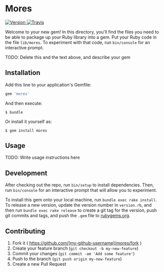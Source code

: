 # Mores

[![Version](http://img.shields.io/gem/v/mores.svg)                        ](https://rubygems.org/gems/mores)
[![Travis ](https://img.shields.io/travis/michaeljpetter/mores/master.svg)](https://travis-ci.org/michaeljpetter/mores)

Welcome to your new gem! In this directory, you'll find the files you need to be able to package up your Ruby library into a gem. Put your Ruby code in the file `lib/mores`. To experiment with that code, run `bin/console` for an interactive prompt.

TODO: Delete this and the text above, and describe your gem

## Installation

Add this line to your application's Gemfile:

```ruby
gem 'mores'
```

And then execute:

    $ bundle

Or install it yourself as:

    $ gem install mores

## Usage

TODO: Write usage instructions here

## Development

After checking out the repo, run `bin/setup` to install dependencies. Then, run `bin/console` for an interactive prompt that will allow you to experiment.

To install this gem onto your local machine, run `bundle exec rake install`. To release a new version, update the version number in `version.rb`, and then run `bundle exec rake release` to create a git tag for the version, push git commits and tags, and push the `.gem` file to [rubygems.org](https://rubygems.org).

## Contributing

1. Fork it ( https://github.com/[my-github-username]/mores/fork )
2. Create your feature branch (`git checkout -b my-new-feature`)
3. Commit your changes (`git commit -am 'Add some feature'`)
4. Push to the branch (`git push origin my-new-feature`)
5. Create a new Pull Request
